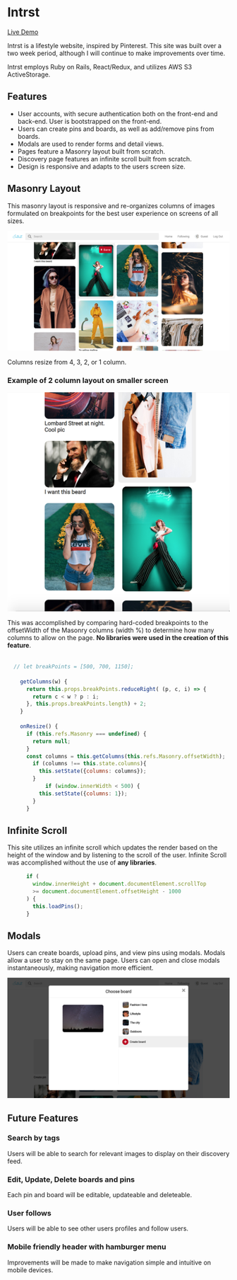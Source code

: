 # Intrst

[Live Demo](https://intrst.herokuapp.com/)

Intrst is a lifestyle website, inspired by Pinterest. This site was built over a two week period, although I will continue to make improvements over time.

Intrst employs Ruby on Rails, React/Redux, and utilizes AWS S3 ActiveStorage. 

## Features 

* User accounts, with secure authentication both on the front-end and back-end. User is bootstrapped on the front-end.
* Users can create pins and boards, as well as add/remove pins from boards.
* Modals are used to render forms and detail views.
* Pages feature a Masonry layout built from scratch.
* Discovery page features an infinite scroll built from scratch.
* Design is responsive and adapts to the users screen size.

## Masonry Layout

This masonry layout is responsive and re-organizes columns of images formulated on breakpoints for the best user experience on screens of all sizes. 

![Masonry Grid Full Screen](https://github.com/domobritton/Intrst/blob/master/pinterest/Screen%20Shot%202018-10-19%20at%209.12.18%20AM.png)

Columns resize from 4, 3, 2, or 1 column. 

### Example of 2 column layout on smaller screen
![Masonry Grid Small Screen](https://github.com/domobritton/Intrst/blob/master/pinterest/Screen%20Shot%202018-10-19%20at%209.31.41%20AM.png)

This was accomplished by comparing hard-coded breakpoints to the offsetWidth of the Masonry columns (width %) to determine how many columns to allow on the page. **No libraries were used in the creation of this feature**.

```js

  // let breakPoints = [500, 700, 1150];
  
	getColumns(w) {
	  return this.props.breakPoints.reduceRight( (p, c, i) => {
	    return c < w ? p : i;
	  }, this.props.breakPoints.length) + 2;
	}

	onResize() {
	  if (this.refs.Masonry === undefined) {
	    return null;
	  }
	  const columns = this.getColumns(this.refs.Masonry.offsetWidth);
	    if (columns !== this.state.columns){
	      this.setState({columns: columns});
	    }
            if (window.innerWidth < 500) {
	      this.setState({columns: 1});
	    }
	  }

```
## Infinite Scroll

This site utilizes an infinite scroll which updates the render based on the height of the window and by listening to the scroll of the user. Infinite Scroll was accomplished without the use of **any libraries**. 

```js
      if (
        window.innerHeight + document.documentElement.scrollTop
        >= document.documentElement.offsetHeight - 1000
      ) {
        this.loadPins();
      }
```
## Modals
Users can create boards, upload pins, and view pins using modals. Modals allow a user to stay on the same page. Users can open and close modals instantaneously, making navigation more efficient.

![Modal Example](https://github.com/domobritton/Intrst/blob/master/pinterest/Screen%20Shot%202018-10-19%20at%209.13.30%20AM.png)

## Future Features

### Search by tags

Users will be able to search for relevant images to display on their discovery feed.

### Edit, Update, Delete boards and pins

Each pin and board will be editable, updateable and deleteable.

### User follows

Users will be able to see other users profiles and follow users.

### Mobile friendly header with hamburger menu

Improvements will be made to make navigation simple and intuitive on mobile devices.
